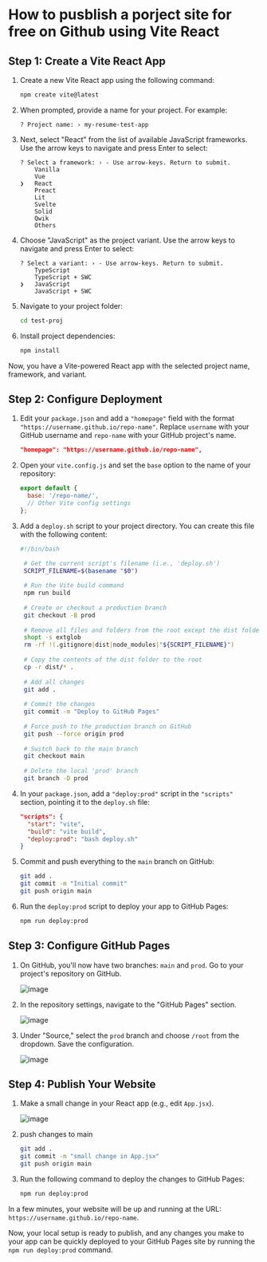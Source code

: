 # How to pusblish a porject site for free on Github using Vite React  
  
  
## Step 1: Create a Vite React App

1. Create a new Vite React app using the following command:

   ```bash
   npm create vite@latest
   ```

2. When prompted, provide a name for your project. For example:

   ```
   ? Project name: › my-resume-test-app
   ```

3. Next, select "React" from the list of available JavaScript frameworks. Use the arrow keys to navigate and press Enter to select:

   ```
   ? Select a framework: › - Use arrow-keys. Return to submit.
       Vanilla
       Vue
   ❯   React
       Preact
       Lit
       Svelte
       Solid
       Qwik
       Others
   ```

4. Choose "JavaScript" as the project variant. Use the arrow keys to navigate and press Enter to select:

   ```
   ? Select a variant: › - Use arrow-keys. Return to submit.
       TypeScript
       TypeScript + SWC
   ❯   JavaScript
       JavaScript + SWC
   ```

5. Navigate to your project folder:

   ```bash
   cd test-proj
   ```

6. Install project dependencies:

   ```bash
   npm install
   ```

Now, you have a Vite-powered React app with the selected project name, framework, and variant.  
  
## Step 2: Configure Deployment

1. Edit your `package.json` and add a `"homepage"` field with the format `"https://username.github.io/repo-name"`. Replace `username` with your GitHub username and `repo-name` with your GitHub project's name.

   ```json
   "homepage": "https://username.github.io/repo-name",
   ```

2. Open your `vite.config.js` and set the `base` option to the name of your repository:

   ```javascript
   export default {
     base: '/repo-name/',
     // Other Vite config settings
   };
   ```

3. Add a `deploy.sh` script to your project directory. You can create this file with the following content:

   ```bash
   #!/bin/bash

    # Get the current script's filename (i.e., 'deploy.sh')
    SCRIPT_FILENAME=$(basename "$0")
    
    # Run the Vite build command
    npm run build
    
    # Create or checkout a production branch
    git checkout -B prod
    
    # Remove all files and folders from the root except the dist folder, .gitignore, node_modules, and the script file
    shopt -s extglob
    rm -rf !(.gitignore|dist|node_modules|"${SCRIPT_FILENAME}")
    
    # Copy the contents of the dist folder to the root
    cp -r dist/* .
    
    # Add all changes
    git add .
    
    # Commit the changes
    git commit -m "Deploy to GitHub Pages"
    
    # Force push to the production branch on GitHub
    git push --force origin prod
    
    # Switch back to the main branch
    git checkout main
    
    # Delete the local 'prod' branch
    git branch -D prod
   ```

4. In your `package.json`, add a `"deploy:prod"` script in the `"scripts"` section, pointing it to the `deploy.sh` file:

   ```json
   "scripts": {
     "start": "vite",
     "build": "vite build",
     "deploy:prod": "bash deploy.sh"
   }
   ```

5. Commit and push everything to the `main` branch on GitHub:

   ```bash
   git add .
   git commit -m "Initial commit"
   git push origin main
   ```
6. Run the `deploy:prod` script to deploy your app to GitHub Pages:

   ```bash
   npm run deploy:prod
   ```

## Step 3: Configure GitHub Pages

1. On GitHub, you'll now have two branches: `main` and `prod`. Go to your project's repository on GitHub.

   ![image](https://github.com/zeeshanalikhan15/my-resume-test-app/assets/31096902/6a03f571-7c19-456a-a215-1ad49614984c)


2. In the repository settings, navigate to the "GitHub Pages" section.

   ![image](https://github.com/zeeshanalikhan15/my-resume-test-app/assets/31096902/3d217322-2981-40de-b182-c0f94fecc62a)


3. Under "Source," select the `prod` branch and choose `/root` from the dropdown. Save the configuration.

   ![image](https://github.com/zeeshanalikhan15/my-resume-test-app/assets/31096902/cb4eb33b-a40f-4e21-9705-66e248212e74)


## Step 4: Publish Your Website

1. Make a small change in your React app (e.g., edit `App.jsx`).

   ![image](https://github.com/zeeshanalikhan15/my-resume-test-app/assets/31096902/bef88146-66eb-46da-8642-3f6f9150a8e1)
2. push changes to main

   ```bash
   git add .
   git commit -m "small change in App.jsx"
   git push origin main
   ```

3. Run the following command to deploy the changes to GitHub Pages:

   ```bash
   npm run deploy:prod
   ```

In a few minutes, your website will be up and running at the URL: `https://username.github.io/repo-name`.

Now, your local setup is ready to publish, and any changes you make to your app can be quickly deployed to your GitHub Pages site by running the `npm run deploy:prod` command.
